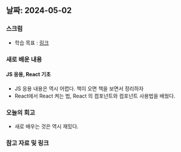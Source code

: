 ## 날짜: 2024-05-02

### 스크럼
- 학습 목표 : [링크](https://www.notion.so/goorm/24-05-02-40adb990a63849f98c1d5ce441945672?pvs=4)

### 새로 배운 내용
#### JS 응용, React 기초
- JS 응용 내용은 역시 어렵다. 책이 오면 책을 보면서 정리하자
- React에서 React 켜는 법, React 의 컴포넌트와 컴포넌트 사용법을 배웠다.

### 오늘의 회고
- 새로 배우는 것은 역시 재밌다.

### 참고 자료 및 링크
